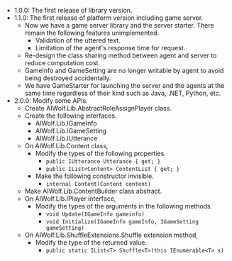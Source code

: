 * 1.0.0: The first release of library version.
* 1.1.0: The first release of platform version including game server.
  * Now we have a game server library and the server starter.
There remain the following features unimplemented.
    * Validation of the uttered text.
    * Limitation of the agent's response time for request.
  * Re-design the class sharing method between agent and server
to reduce computation cost.
  * GameInfo and GameSetting are no longer writable by agent
to avoid being destroyed accidentally.
  * We have GameStarter for launching the server and the agents at the same time
regardless of their kind such as Java, .NET, Python, etc.
* 2.0.0: Modify some APIs.
  * Create AIWolf.Lib.AbstractRoleAssignPlayer class.
  * Create the following interfaces.
    * AIWolf.Lib.IGameInfo
    * AIWolf.Lib.IGameSetting
    * AIWolf.Lib.IUtterance
  * On AIWolf.Lib.Content class,
    * Modify the types of the following properties.
      * `public IUtterance Utterance { get; }`
      * `public IList<Content> ContentList { get; }`
    * Make the following constructor invisible.
      * `internal Content(Content content)`
  * Make AIWolf.Lib.ContentBuilder class abstract.
  * On AIWolf.Lib.IPlayer interface,
    * Modify the types of the arguments in the following methods.
      * `void Update(IGameInfo gameinfo)`
      * `void Initialize(IGameInfo gameInfo, IGameSetting gameSetting)`
  * On AIWolf.Lib.ShuffleExtensions.Shuffle extension method,
    * Modify the type of the returned value.
      * `public static IList<T> Shuffle<T>(this IEnumerable<T> s)`